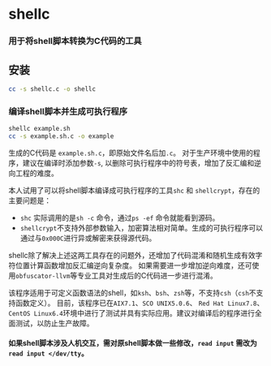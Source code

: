 # shellc
### 用于将shell脚本转换为C代码的工具
## 安装
```bash
cc -s shellc.c -o shellc
```
### 编译shell脚本并生成可执行程序
```bash
shellc example.sh
cc -s example.sh.c -o example
```
生成的C代码是 ```example.sh.c```，即原始文件名后加```.c```。
对于生产环境中使用的程序，建议在编译时添加参数```-s```, 以删除可执行程序中的符号表，增加了反汇编和逆向工程的难度。

本人试用了可以将shell脚本编译成可执行程序的工具```shc``` 和 ```shellcrypt```，存在的主要问题是：
- ```shc``` 实际调用的是```sh -c``` 命令，通过```ps -ef``` 命令就能看到源码。
- ```shellcrypt```不支持外部参数输入，加密算法相对简单。生成的可执行程序可以通过与```0x000C```进行异或解密来获得源代码。

shellc除了解决上述这两工具存在的问题外，还增加了代码混淆和随机生成有效字符位置计算函数增加反汇编逆向复杂度。
如果需要进一步增加逆向难度，还可使用```obfuscator-llvm```等专业工具对生成后的C代码进一步进行混淆。

该程序适用于可定义函数语法的shell，如```ksh```、```bsh```、```zsh```等，不支持```csh```（```csh```不支持函数定义）。
目前，该程序已在```AIX7.1```、```SCO UNIX5.0.6```、 ```Red Hat Linux7.8```、```CentOS Linux6.4```环境中进行了测试并具有实际应用。建议对编译后的程序进行全面测试，以防止生产故障。

#### 如果shell脚本涉及人机交互，需对原shell脚本做一些修改，``` read input ``` 需改为 ``` read input </dev/tty ```。
